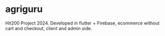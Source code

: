 # agriguru
Hit200 Project 2024. Developed in flutter + Firebase, ecommerce without cart and checkout, client and admin side.
